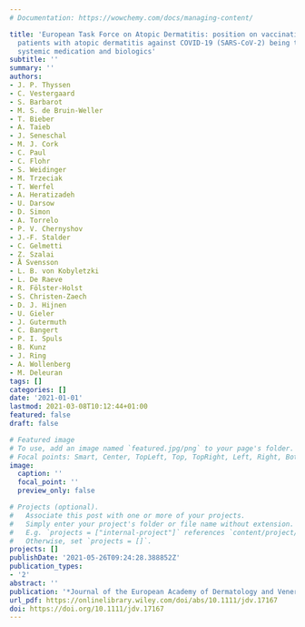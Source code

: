 ```yaml
---
# Documentation: https://wowchemy.com/docs/managing-content/

title: 'European Task Force on Atopic Dermatitis: position on vaccination of adult
  patients with atopic dermatitis against COVID-19 (SARS-CoV-2) being treated with
  systemic medication and biologics'
subtitle: ''
summary: ''
authors:
- J. P. Thyssen
- C. Vestergaard
- S. Barbarot
- M. S. de Bruin‐Weller
- T. Bieber
- A. Taieb
- J. Seneschal
- M. J. Cork
- C. Paul
- C. Flohr
- S. Weidinger
- M. Trzeciak
- T. Werfel
- A. Heratizadeh
- U. Darsow
- D. Simon
- A. Torrelo
- P. V. Chernyshov
- J.-F. Stalder
- C. Gelmetti
- Z. Szalai
- Å Svensson
- L. B. von Kobyletzki
- L. De Raeve
- R. Fölster‐Holst
- S. Christen‐Zaech
- D. J. Hijnen
- U. Gieler
- J. Gutermuth
- C. Bangert
- P. I. Spuls
- B. Kunz
- J. Ring
- A. Wollenberg
- M. Deleuran
tags: []
categories: []
date: '2021-01-01'
lastmod: 2021-03-08T10:12:44+01:00
featured: false
draft: false

# Featured image
# To use, add an image named `featured.jpg/png` to your page's folder.
# Focal points: Smart, Center, TopLeft, Top, TopRight, Left, Right, BottomLeft, Bottom, BottomRight.
image:
  caption: ''
  focal_point: ''
  preview_only: false

# Projects (optional).
#   Associate this post with one or more of your projects.
#   Simply enter your project's folder or file name without extension.
#   E.g. `projects = ["internal-project"]` references `content/project/deep-learning/index.md`.
#   Otherwise, set `projects = []`.
projects: []
publishDate: '2021-05-26T09:24:28.388852Z'
publication_types:
- '2'
abstract: ''
publication: '*Journal of the European Academy of Dermatology and Venereology*'
url_pdf: https://onlinelibrary.wiley.com/doi/abs/10.1111/jdv.17167
doi: https://doi.org/10.1111/jdv.17167
---
```

